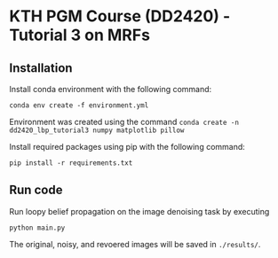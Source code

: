 # KTH PGM Course (DD2420) - Tutorial 3 on MRFs

## Installation

Install conda environment with the following command:
```
conda env create -f environment.yml
```
Environment was created using the command ```conda create -n dd2420_lbp_tutorial3 numpy matplotlib pillow```

Install required packages using pip with the following command:
```
pip install -r requirements.txt
```

## Run code
Run loopy belief propagation on the image denoising task by executing
```
python main.py
```
The original, noisy, and revoered images will be saved in ```./results/```.
